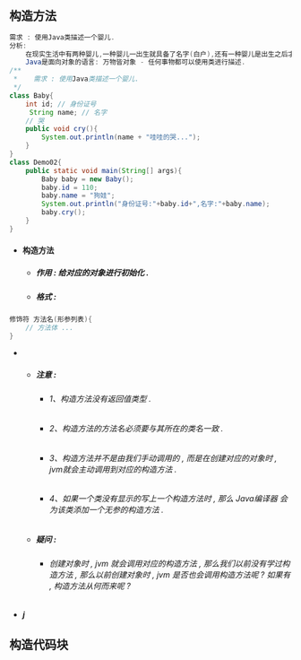 ## 构造方法

```java
需求 : 使用Java类描述一个婴儿.
分析:
    在现实生活中有两种婴儿,一种婴儿一出生就具备了名字(白户),还有一种婴儿是出生之后才有名字的(黑户).
    Java是面向对象的语言: 万物皆对象 - 任何事物都可以使用类进行描述.
/**
 *    需求 : 使用Java类描述一个婴儿.
 */
class Baby{
    int id; // 身份证号
     String name; // 名字
    // 哭
    public void cry(){
        System.out.println(name + "哇哇的哭...");
    }
}
class Demo02{
    public static void main(String[] args){
        Baby baby = new Baby();
        baby.id = 110;
        baby.name = "狗娃";
        System.out.println("身份证号:"+baby.id+",名字:"+baby.name);
        baby.cry();
    }
}
```

* #### 构造方法

  * ##### 作用 : 给对应的对象进行初始化 .
  * ##### 格式 :

```java
修饰符 方法名(形参列表){
    // 方法体 ...
}
```

* * ##### 注意 :

    * ###### 1、构造方法没有返回值类型 .
    * ###### 2、构造方法的方法名必须要与其所在的类名一致 .
    * ###### 3、构造方法并不是由我们手动调用的 , 而是在创建对应的对象时 , jvm就会主动调用到对应的构造方法 .
    * ###### 4、如果一个类没有显示的写上一个构造方法时 , 那么 Java编译器 会为该类添加一个无参的构造方法 .
  * ##### 疑问 :

    * ###### 创建对象时 ,  jvm 就会调用对应的构造方法 , 那么我们以前没有学过构造方法 , 那么以前创建对象时 , jvm 是否也会调用构造方法呢 ? 如果有 , 构造方法从何而来呢 ?
* ##### j

## 构造代码块



